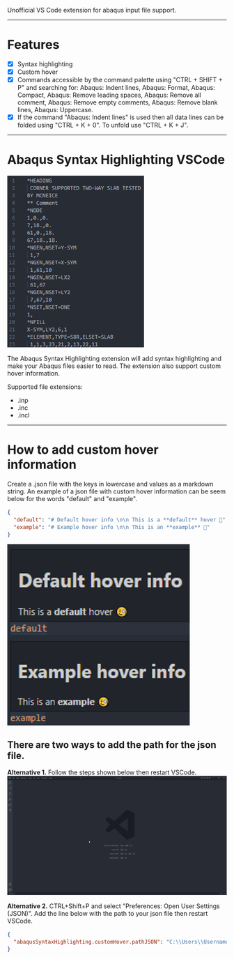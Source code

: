 Unofficial VS Code extension for abaqus input file support.

---

# Features

- [x] Syntax highlighting
- [x] Custom hover
- [x] Commands accessible by the command palette using "CTRL + SHIFT + P" and searching for: Abaqus: Indent lines, Abaqus: Format, Abaqus: Compact, Abaqus: Remove leading spaces, Abaqus: Remove all comment, Abaqus: Remove empty comments, Abaqus: Remove blank lines, Abaqus: Uppercase.
- [x] If the command "Abaqus: Indent lines" is used then all data lines can be folded using "CTRL + K + 0". To unfold use "CTRL + K + J".

---

# Abaqus Syntax Highlighting VSCode

![DEMO1](https://github.com/MartinHvi/abaqus-syntax-highlighting/blob/main/images/DEMO.gif?raw=true)

The Abaqus Syntax Highlighting extension will add syntax highlighting and make your Abaqus files easier to read. The extension also support custom hover information.

Supported file extensions:

- .inp
- .inc
- .incl

---

# How to add custom hover information

Create a .json file with the keys in lowercase and values as a markdown string. An example of a json file with custom hover information can be seem below for the words "default" and "example".

```json
{
  "default": "# Default hover info \n\n This is a **default** hover 🧐",
  "example": "# Example hover info \n\n This is an **example** 🧐"
}
```

![DEMO2](https://github.com/MartinHvi/abaqus-syntax-highlighting/blob/main/images/hoverDemo.PNG?raw=true)

## There are two ways to add the path for the json file.

**Alternative 1.** Follow the steps shown below then restart VSCode.
![DEMO3](https://github.com/MartinHvi/abaqus-syntax-highlighting/blob/main/images/demoHover.gif?raw=true)

**Alternative 2.** CTRL+Shift+P and select "Preferences: Open User Settings (JSON)". Add the line below with the path to your json file then restart VSCode.

```json
{
  "abaqusSyntaxHighlighting.customHover.pathJSON": "C:\\Users\\Username\\Desktop\\customhover.json"
}
```
